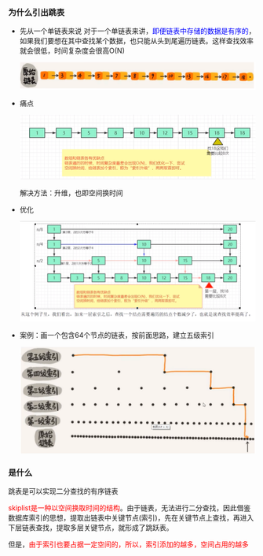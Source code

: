 ### 为什么引出跳表

- 先从一个单链表来说
  对于一个单链表来讲，<font color = 'blue'>即便链表中存储的数据是有序的</font>，如果我们要想在其中查找某个数据，也只能从头到尾遍历链表。这样查找效率就会很低，时间复杂度会很高O(N)

  ![](images/55.单链表.png)

- 痛点

  ![](images/56.单链表.png)

  解决方法：升维，也即空间换时间

- 优化

  ![](images/57.索引优化.png)

- 案例：画一个包含64个节点的链表，按前面思路，建立五级索引

  ![](images/58.索引案例.png)

###  是什么

跳表是可以实现二分查找的有序链表

<font color = 'red'>skiplist是一种以空间换取时间的结构</font>。由于链表，无法进行二分查找，因此借鉴数据库索引的思想，提取出链表中关键节点(索引)，先在关键节点上查找，再进入下层链表查找，提取多层关键节点，就形成了跳跃表。

但是，<font color = 'red'>由于索引也要占据一定空间的，所以，索引添加的越多，空间占用的越多</font>











